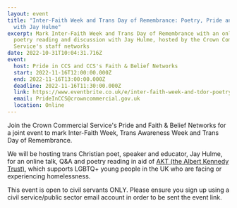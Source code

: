 ```yaml
---
layout: event
title: "Inter-Faith Week and Trans Day of Remembrance: Poetry, Pride and Faith
  with Jay Hulme"
excerpt: Mark Inter-Faith Week and Trans Day of Remembrance with an online
  poetry reading and discussion with Jay Hulme, hosted by the Crown Commercial
  Service's staff networks
date: 2022-10-31T10:04:31.716Z
event:
  host: Pride in CCS and CCS's Faith & Belief Networks
  start: 2022-11-16T12:00:00.000Z
  end: 2022-11-16T13:00:00.000Z
  deadline: 2022-11-16T11:30:00.000Z
  link: https://www.eventbrite.co.uk/e/inter-faith-week-and-tdor-poetry-pride-and-faith-with-jay-hulme-tickets-452020775307
  email: PrideInCCS@crowncommercial.gov.uk
  location: Online
---
```

J﻿oin the Crown Commercial Service's Pride and Faith & Belief Networks for a joint event to mark Inter-Faith Week, Trans Awareness Week and Trans Day of Remembrance.

W﻿e will be hosting trans Christian poet, speaker and educator, Jay Hulme, for an online talk, Q&A and poetry reading in aid of <a href="https://www.akt.org.uk/">AKT (the Albert Kennedy Trust)</a>, which supports LGBTQ+ young people in the UK who are facing or experiencing homelessness.

T﻿his event is open to civil servants ONLY. Please ensure you sign up using a civil service/public sector email account in order to be sent the event link.